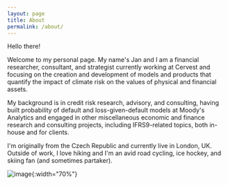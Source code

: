 ```yaml
---
layout: page
title: About
permalink: /about/
---
```


Hello there!

Welcome to my personal page. My name's Jan and I am a financial researcher, consultant, and strategist currently working at Cervest and focusing on the creation and development of models and products that quantify the impact of climate risk on the values of physical and financial assets.

My background is in credit risk research, advisory, and consulting, having built probability of default and loss-given-default models at Moody's Analytics and engaged in other miscellaneous economic and finance research and consulting projects, including IFRS9-related topics, both in-house and for clients.

I'm originally from the Czech Republic and currently live in London, UK. Outside of work, I love hiking and I'm an avid road cycling, ice hockey, and skiing fan (and sometimes partaker).

![image](/assets/images/jan_foto.jpg){:width="70%"}
